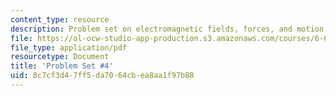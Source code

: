 ```yaml
---
content_type: resource
description: Problem set on electromagnetic fields, forces, and motion.
file: https://ol-ocw-studio-app-production.s3.amazonaws.com/courses/6-641-electromagnetic-fields-forces-and-motion-spring-2009/8c7cf3d47ff5da7064cbea8aa1f97b88_MIT6_641s09_pset04.pdf
file_type: application/pdf
resourcetype: Document
title: 'Problem Set #4'
uid: 8c7cf3d4-7ff5-da70-64cb-ea8aa1f97b88
---
```

